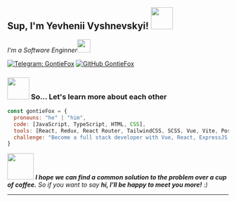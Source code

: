 <h2> Sup, I'm Yevhenii Vyshnevskyi! <img src="https://media.giphy.com/media/mGcNjsfWAjY5AEZNw6/giphy.gif" width="50"></h2>
<p><em>I'm a Software Enginner<img src="https://media.giphy.com/media/VgCDAzcKvsR6OM0uWg/giphy.gif" width="30">
</em></p>

[![Telegram: GontieFox](https://camo.githubusercontent.com/ff642d0e4fd32df760c04b954ce6646b0dcc83c19b48200d63684bdcf17dca84/68747470733a2f2f696d672e736869656c64732e696f2f62616467652f54656c656772616d2d3243413545303f7374796c653d737175617265266c6f676f3d74656c656772616d266c6f676f436f6c6f723d7768697465)](https://t.me/GontieFox)
[![GitHub GontieFox](https://img.shields.io/github/followers/thaiane?label=follow&style=social)](https://github.com/GontieFox)

### <img src="https://media.giphy.com/media/WUlplcMpOCEmTGBtBW/giphy.gif" width="50"> So... Let's learn more about each other  

```javascript
const gontieFox = {
  pronouns: "he" | "him",
  code: [JavaScript, TypeScript, HTML, CSS],
  tools: [React, Redux, React Router, TailwindCSS, SCSS, Vue, Vite, Postman, Figma],
  challenge: "Become a full stack developer with Vue, React, ExpressJS, Mongoose"
}
```

<img src="https://media.giphy.com/media/LnQjpWaON8nhr21vNW/giphy.gif" width="60"> <em><b>I hope we can find a common solution to the problem over a cup of coffee.</b> So if you want to say <b>hi, I'll be happy to meet you more!</b> :)</em>

---
